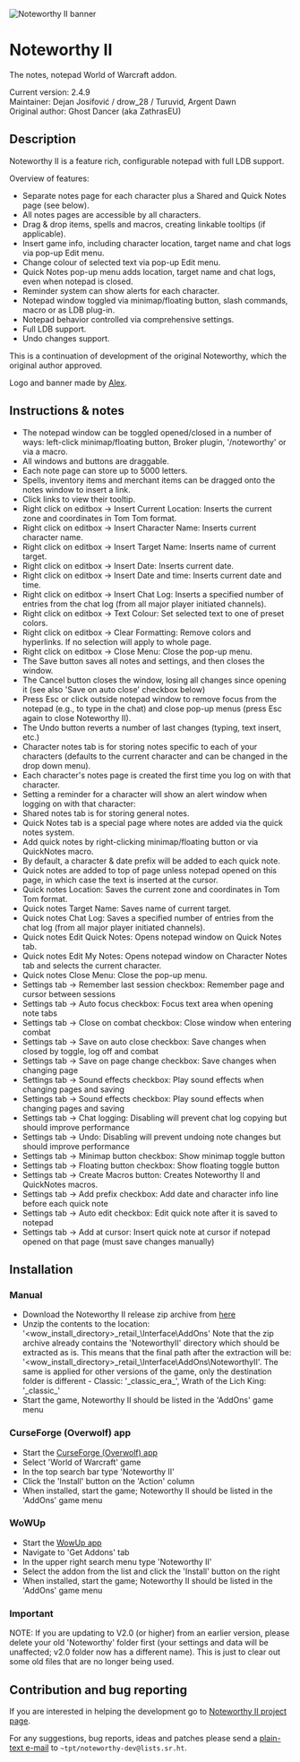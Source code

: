 ![Noteworthy II banner](https://media.forgecdn.net/attachments/thumbnails/780/466/310/172/banner.jpg)

# Noteworthy II

The notes, notepad World of Warcraft addon.

Current version: 2.4.9  
Maintainer: Dejan Josifović / drow_28 / Turuvid, Argent Dawn  
Original author: Ghost Dancer (aka ZathrasEU)

## Description

Noteworthy II is a feature rich, configurable notepad with full LDB support.

Overview of features:

* Separate notes page for each character plus a Shared and Quick Notes page (see below).
* All notes pages are accessible by all characters.
* Drag & drop items, spells and macros, creating linkable tooltips (if applicable).
* Insert game info, including character location, target name and chat logs via pop-up Edit menu.
* Change colour of selected text via pop-up Edit menu.
* Quick Notes pop-up menu adds location, target name and chat logs, even when notepad is closed.
* Reminder system can show alerts for each character.
* Notepad window toggled via minimap/floating button, slash commands, macro or as LDB plug-in.
* Notepad behavior controlled via comprehensive settings.
* Full LDB support.
* Undo changes support.

This is a continuation of development of the original Noteworthy, which the original author approved.

Logo and banner made by [Alex](mailto:aleksandar.micic028@gmail.com).

## Instructions & notes

* The notepad window can be toggled opened/closed in a number of ways: left-click minimap/floating button, Broker plugin, '/noteworthy' or via a macro.
* All windows and buttons are draggable.
* Each note page can store up to 5000 letters.
* Spells, inventory items and merchant items can be dragged onto the notes window to insert a link.
* Click links to view their tooltip.
* Right click on editbox -&gt; Insert Current Location: Inserts the current zone and coordinates in Tom Tom format.
* Right click on editbox -&gt; Insert Character Name: Inserts current character name.
* Right click on editbox -&gt; Insert Target Name: Inserts name of current target.
* Right click on editbox -&gt; Insert Date: Inserts current date.
* Right click on editbox -&gt; Insert Date and time: Inserts current date and time.
* Right click on editbox -&gt; Insert Chat Log: Inserts a specified number of entries from the chat log (from all major player initiated channels).
* Right click on editbox -&gt; Text Colour: Set selected text to one of preset colors.
* Right click on editbox -&gt; Clear Formatting: Remove colors and hyperlinks. If no selection will apply to whole page.
* Right click on editbox -&gt; Close Menu: Close the pop-up menu.
* The Save button saves all notes and settings, and then closes the window.
* The Cancel button closes the window, losing all changes since opening it (see also 'Save on auto close' checkbox below)
* Press Esc or click outside notepad window to remove focus from the notepad (e.g., to type in the chat) and close pop-up menus (press Esc again to close Noteworthy II).
* The Undo button reverts a number of last changes (typing, text insert, etc.)
* Character notes tab is for storing notes specific to each of your characters (defaults to the current character and can be changed in the drop down menu).
* Each character's notes page is created the first time you log on with that character.
* Setting a reminder for a character will show an alert window when logging on with that character:
* Shared notes tab is for storing general notes.
* Quick Notes tab is a special page where notes are added via the quick notes system.
* Add quick notes by right-clicking minimap/floating button or via QuickNotes macro.
* By default, a character & date prefix will be added to each quick note.
* Quick notes are added to top of page unless notepad opened on this page, in which case the text is inserted at the cursor.
* Quick notes Location: Saves the current zone and coordinates in Tom Tom format.
* Quick notes Target Name: Saves name of current target.
* Quick notes Chat Log: Saves a specified number of entries from the chat log (from all major player initiated channels).
* Quick notes Edit Quick Notes: Opens notepad window on Quick Notes tab.
* Quick notes Edit My Notes: Opens notepad window on Character Notes tab and selects the current character.
* Quick notes Close Menu: Close the pop-up menu.
* Settings tab -&gt; Remember last session checkbox: Remember page and cursor between sessions
* Settings tab -&gt; Auto focus checkbox: Focus text area when opening note tabs
* Settings tab -&gt; Close on combat checkbox: Close window when entering combat
* Settings tab -&gt; Save on auto close checkbox: Save changes when closed by toggle, log off and combat
* Settings tab -&gt; Save on page change checkbox: Save changes when changing page
* Settings tab -&gt; Sound effects checkbox: Play sound effects when changing pages and saving
* Settings tab -&gt; Sound effects checkbox: Play sound effects when changing pages and saving
* Settings tab -&gt; Chat logging: Disabling will prevent chat log copying but should improve performance
* Settings tab -&gt; Undo: Disabling will prevent undoing note changes but should improve performance
* Settings tab -&gt; Minimap button checkbox: Show minimap toggle button
* Settings tab -&gt; Floating button checkbox: Show floating toggle button
* Settings tab -&gt; Create Macros button: Creates Noteworthy II and QuickNotes macros.
* Settings tab -&gt; Add prefix checkbox: Add date and character info line before each quick note
* Settings tab -&gt; Auto edit checkbox: Edit quick note after it is saved to notepad
* Settings tab -&gt; Add at cursor: Insert quick note at cursor if notepad opened on that page (must save changes manually)

## Installation

### Manual

* Download the Noteworthy II release zip archive from [here](https://github.com/28/NoteworthyII/releases)
* Unzip the contents to the location: '<wow_install_directory>\_retail_\Interface\AddOns\'
   Note that the zip archive already contains the 'NoteworthyII' directory which should be extracted as is.
   This means that the final path after the extraction will be: '<wow_install_directory>\_retail_\Interface\AddOns\NoteworthyII'.
   The same is applied for other versions of the game, only the destination folder is different - Classic: '\_classic_era_', Wrath of the Lich King: '\_classic_'
* Start the game, Noteworthy II should be listed in the 'AddOns' game menu

### CurseForge (Overwolf) app

* Start the [CurseForge (Overwolf) app](https://www.curseforge.com/download/app)
* Select 'World of Warcraft' game
* In the top search bar type 'Noteworthy II'
* Click the 'Install' button on the 'Action' column
* When installed, start the game; Noteworthy II should be listed in the 'AddOns' game menu

### WoWUp

* Start the [WowUp app](https://wowup.io)
* Navigate to 'Get Addons' tab
* In the upper right search menu type 'Noteworthy II'
* Select the addon from the list and click the 'Install' button on the right
* When installed, start the game; Noteworthy II should be listed in the 'AddOns' game menu

### Important

NOTE: If you are updating to V2.0 (or higher) from an earlier version, please
delete your old 'Noteworthy' folder first (your settings and data will be unaffected;
v2.0 folder now has a different name).
This is just to clear out some old files that are no longer being used.

## Contribution and bug reporting

If you are interested in helping the development go to [Noteworthy II project page](https://sr.ht/~tpt/NoteworthyII/).

For any suggestions, bug reports, ideas and patches please send a [plain-text e-mail](https://useplaintext.email)
to ```~tpt/noteworthy-dev@lists.sr.ht```.
